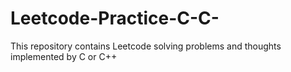 # Leetcode-Practice-C-C-
This repository contains Leetcode solving problems and thoughts implemented by C or C++
